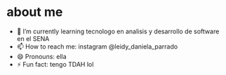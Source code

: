 # about me


- 🌱 I’m currently learning tecnologo en analisis y desarrollo de software en el SENA
- 📫 How to reach me: instagram @leidy_daniela_parrado
- 😄 Pronouns: ella
- ⚡ Fun fact: tengo TDAH lol

